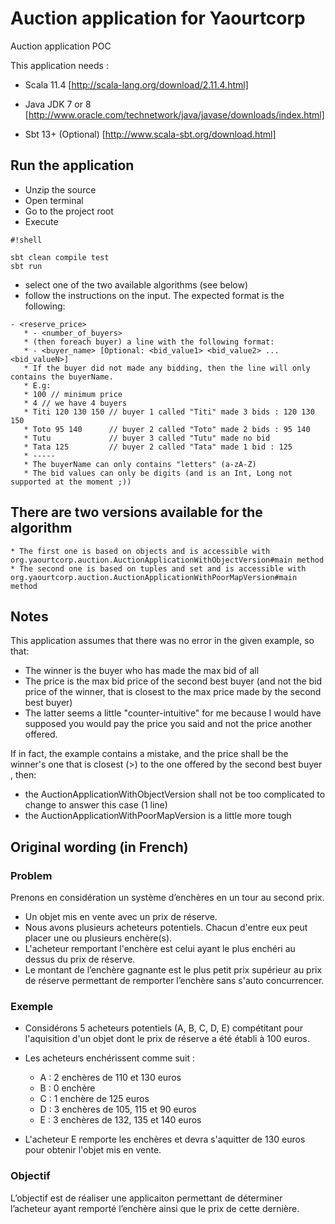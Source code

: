 Auction application for Yaourtcorp 
============

Auction application POC

This application needs :

* Scala 11.4 
        [http://scala-lang.org/download/2.11.4.html]

* Java JDK 7 or 8 
        [http://www.oracle.com/technetwork/java/javase/downloads/index.html]
        
* Sbt 13+ (Optional)
        [http://www.scala-sbt.org/download.html]

## Run the application

* Unzip the source
* Open terminal
* Go to the project root
* Execute

```
#!shell

sbt clean compile test
sbt run
```
* select one of the two available algorithms (see below)
* follow the instructions on the input. The expected format is the following:

```
- <reserve_price>
   * - <number_of_buyers>
   * (then foreach buyer) a line with the following format:
   * - <buyer_name> [Optional: <bid_value1> <bid_value2> ... <bid_valueN>]
   * If the buyer did not made any bidding, then the line will only contains the buyerName.
   * E.g:
   * 100 // minimum price
   * 4 // we have 4 buyers
   * Titi 120 130 150 // buyer 1 called "Titi" made 3 bids : 120 130 150
   * Toto 95 140      // buyer 2 called "Toto" made 2 bids : 95 140
   * Tutu             // buyer 3 called "Tutu" made no bid
   * Tata 125         // buyer 2 called "Tata" made 1 bid : 125 
   * ----- 
   * The buyerName can only contains "letters" (a-zA-Z)
   * The bid values can only be digits (and is an Int, Long not supported at the moment ;))

```

## There are two versions available for the algorithm
    * The first one is based on objects and is accessible with org.yaourtcorp.auction.AuctionApplicationWithObjectVersion#main method
    * The second one is based on tuples and set and is accessible with org.yaourtcorp.auction.AuctionApplicationWithPoorMapVersion#main method

## Notes
This application assumes that there was no error in the given example, so that:
* The winner is the buyer who has made the max bid of all
* The price is the max bid price of the second best buyer (and not the bid price of the winner, that is closest to the max price made by the second best buyer)
* The latter seems a little "counter-intuitive" for me because I would have supposed you would pay the price you said and not the price another offered.

If in fact, the example contains a mistake, and the price shall be the winner's one that is closest (>) to the one offered by the second best buyer , then:
* the AuctionApplicationWithObjectVersion shall not be too complicated to change to answer this case (1 line)
* the AuctionApplicationWithPoorMapVersion is a little more tough

## Original wording (in French)
### Problem
Prenons en considération un système d’enchères en un tour au second prix.
* Un objet mis en vente avec un prix de réserve.
* Nous avons plusieurs acheteurs potentiels. Chacun d'entre eux peut placer une ou plusieurs enchère(s).
* L'acheteur remportant l'enchère est celui ayant le plus enchéri au dessus du prix de réserve.
* Le montant de l’enchère gagnante est le plus petit prix supérieur au prix de réserve permettant de remporter l’enchère sans s'auto concurrencer.
     
### Exemple
* Considérons 5 acheteurs potentiels (A, B, C, D, E) compétitant pour l'aquisition d'un objet dont le prix de réserve a été établi à 100 euros.
     
* Les acheteurs enchérissent comme suit :
  * A : 2 enchères de 110 et 130 euros
  * B : 0 enchère
  * C : 1 enchère de 125 euros
  * D : 3 enchères de 105, 115 et 90 euros
  * E : 3 enchères de 132, 135 et 140 euros
       
* L'acheteur E remporte les enchères et devra s'aquitter de 130 euros pour obtenir l'objet mis en vente.
        
### Objectif
L’objectif est de réaliser une applicaiton permettant de déterminer l’acheteur ayant remporté l’enchère ainsi que le prix de cette dernière.
 
